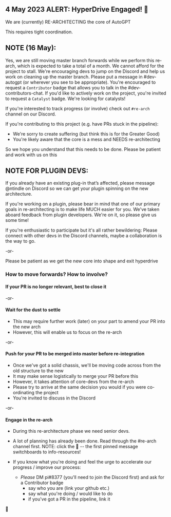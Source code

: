 ## 4 May 2023 ALERT: HyperDrive Engaged! 🚀

We are (currently) RE-ARCHITECTING the core of AutoGPT

This requires tight coordination.

## NOTE (16 May):

Yes, we are still moving master branch forwards while we perform this re-arch, which is expected to take a total of a
month. We cannot afford for the project to stall. We're encouraging devs to jump on the Discord and help us work on
cleaning up the master branch. Please put a message in #dev-autogpt (or wherever you see to be appropriate). You're
encouraged to request a `Contributor` badge that allows you to talk in the #dev-contributors-chat. If you'd like to
actively work on the project, you're invited to request a `Catalyst` badge. We're looking for catalysts!

If you're interested to track progress (or involve) check out `#re-arch` channel on our Discord.

If you're contributing to this project (e.g. have PRs stuck in the pipeline):

- We're sorry to create suffering (but think this is for the Greater Good)
- You're likely aware that the core is a mess and NEEDS re-architecting

So we hope you understand that this needs to be done. Please be patient and work with us on this

## NOTE FOR PLUGIN DEVS:

If you already have an existing plug-in that’s affected, please message @ntindle on Discord so we can get your plugin
spinning on the new architecture.

If you're working on a plugin, please bear in mind that one of our primary goals in re-architecting is to make life MUCH
easier for you. We've taken aboard feedback from plugin developers. We're on it, so please give us some time!

If you're enthusiastic to participate but it's all rather bewildering:
Please connect with other devs in the Discord channels, maybe a collaboration is the way to go.

-or-

Please be patient as we get the new core into shape and exit hyperdrive

### How to move forwards? How to involve?

#### If your PR is no longer relevant, best to close it

-or-

#### Wait for the dust to settle

- This may require further work (later) on your part to amend your PR into the new arch
- However, this will enable us to focus on the re-arch

-or-

#### Push for your PR to be merged into master before re-integration

- Once we've got a solid chassis, we'll be moving code across from the old structure to the new
- It may make sense logistically to merge your PR before this
- However, it takes attention of core-devs from the re-arch
- Please try to arrive at the same decision you would if you were co-ordinating the project
- You're invited to discuss in the Discord

-or-

#### Engage in the re-arch

- During this re-architecture phase we need senior devs.

- A lot of planning has already been done. Read through the #re-arch channel first. NOTE: click the 📌 -- the first
  pinned message switchboards to info-resources!

- If you know what you're doing and feel the urge to accelerate our progress / improve our process:
    - _Please_ DM pi#8377 (you'll need to join the Discord first) and ask for a Contributor badge
        - say who you are (link your github etc.)
        - say what you're doing / would like to do
        - if you've got a PR in the pipeline, link it

🚀